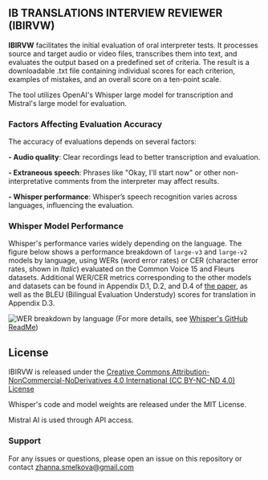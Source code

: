 

## IB TRANSLATIONS INTERVIEW REVIEWER (IBIRVW)

**IBIRVW** facilitates the initial evaluation of oral interpreter tests. It processes source and target audio or video files, transcribes them into text, and evaluates the output based on a predefined set of criteria. The result is a downloadable .txt file containing individual scores for each criterion, examples of mistakes, and an overall score on a ten-point scale.

The tool utilizes OpenAI's Whisper large model for transcription and Mistral's large model for evaluation.

### Factors Affecting Evaluation Accuracy

The accuracy of evaluations depends on several factors:

**- Audio quality**: Clear recordings lead to better transcription and evaluation.

**- Extraneous speech**: Phrases like "Okay, I'll start now" or other non-interpretative comments from the interpreter may affect results.

**- Whisper performance**: Whisper’s speech recognition varies across languages, influencing the evaluation.

### Whisper Model Performance


Whisper's performance varies widely depending on the language. The figure below shows a performance breakdown of `large-v3` and `large-v2` models by language, using WERs (word error rates) or CER (character error rates, shown in *Italic*) evaluated on the Common Voice 15 and Fleurs datasets. Additional WER/CER metrics corresponding to the other models and datasets can be found in Appendix D.1, D.2, and D.4 of [the paper](https://arxiv.org/abs/2212.04356), as well as the BLEU (Bilingual Evaluation Understudy) scores for translation in Appendix D.3.

![WER breakdown by language](https://github.com/openai/whisper/assets/266841/f4619d66-1058-4005-8f67-a9d811b77c62) (For more details, see [Whisper's GitHub ReadMe](https://github.com/openai/whisper/blob/main/README.md))

## License

IBIRVW is released under the [Creative Commons Attribution-NonCommercial-NoDerivatives 4.0 International (CC BY-NC-ND 4.0) License](https://creativecommons.org/licenses/by-nc-nd/4.0/)

Whisper's code and model weights are released under the MIT License. 

Mistral AI is used through API access.

### Support
For any issues or questions, please open an issue on this repository or contact zhanna.smelkova@gmail.com

